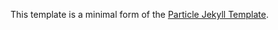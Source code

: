 This template is a minimal form of the [Particle Jekyll Template](https://github.com/nrandecker/particle).
